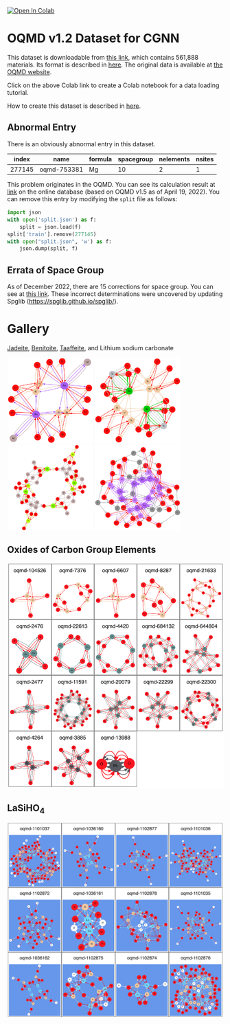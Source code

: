 [![Open In Colab](https://colab.research.google.com/assets/colab-badge.svg)](https://colab.research.google.com/github/Tony-Y/oqmd-v1.2-dataset-for-cgnn/blob/main/OQMD_v1_2_dataset_for_CGNN.ipynb)

# OQMD v1.2 Dataset for CGNN
This dataset is downloadable from [this link](https://doi.org/10.5281/zenodo.7118055), which contains 561,888 materials. Its format is described in [here](https://github.com/Tony-Y/cgnn#dataset-files). The original data is available at [the OQMD website](https://oqmd.org/).

Click on the above Colab link to create a Colab notebook for a data loading tutorial.

How to create this dataset is described in [here](https://github.com/Tony-Y/cgnn/tree/master/OQMD).

## Abnormal Entry
There is an obviously abnormal entry in this dataset.

| index  | name        | formula | spacegroup | nelements | nsites |
|--------|-------------|---------|------------|-----------|--------|
| 277145 | oqmd-753381 | Mg      | 10         | 2         | 1      |

This problem originates in the OQMD. You can see its calculation result at [link](https://oqmd.org/analysis/calculation/2006132) on the online database (based on OQMD v1.5 as of April 19, 2022). You can remove this entry by modifying the `split` file as follows:
```python
import json
with open('split.json') as f:
    split = json.load(f)
split['train'].remove(277145)
with open("split.json", 'w') as f:
    json.dump(split, f)
```

## Errata of Space Group
As of December 2022, there are 15 corrections for space group. You can see at [this link](https://github.com/Tony-Y/oqmd-v1.2-dataset-for-cgnn/blob/main/errata_spacegroup.csv). These incorrect determinations were uncovered by updating Spglib (https://spglib.github.io/spglib/).

# Gallery
[Jadeite](https://en.wikipedia.org/wiki/Jadeite),
[Benitoite](https://en.wikipedia.org/wiki/Benitoite),
[Taaffeite](https://en.wikipedia.org/wiki/Taaffeite),
and Lithium sodium carbonate
<p>
  <img src="images/Jadeite.png" title="Jadeite" height="200" width="200">
  <img src="images/Benitoite.png" title="Benitoite" height="200" width="200">
  <img src="images/Taaffeite.png" title="Taaffeite" height="200" width="200">
  <img src="images/Lithium_sodium_carbonate.png" title="Lithium sodium carbonate" height="200" width="200">
</p>

## Oxides of Carbon Group Elements
<img src="images/Oxides_of_Carbon_Group_Elements.png" width="600">

## LaSiHO<sub>4</sub>
<img src="images/LaSiHO4.png" width="600">
